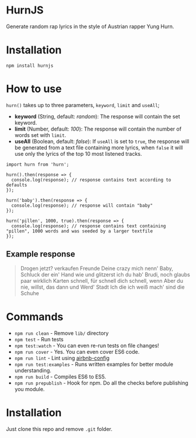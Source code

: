 # HurnJS

Generate random rap lyrics in the style of Austrian rapper Yung Hurn.

# Installation

```
npm install hurnjs
```

# How to use

`hurn()` takes up to three parameters, `keyword`, `limit` and `useAll`; 

- **keyword** (String, default: *random*): The response will contain the set keyword.
- **limit** (Number, default: *100*): The response will contain the number of words set with `limit`.
- **useAll** (Boolean, default: *false*): If `useAll` is set to `true`, the response will be generated from a text file containing more lyrics, when `false` it will use only the lyrics of the top 10 most listened tracks.

```
import hurn from 'hurn';

hurn().then(response => {
  console.log(response); // response contains text according to defaults
});

hurn('baby').then(response => {
  console.log(response); // response will contain "baby"
});

hurn('pillen', 1000, true).then(response => {
  console.log(response); // response contains text containing "pillen", 1000 words and was seeded by a larger textfile
});

```

## Example response

> Drogen jetzt? verkaufen Freunde Deine crazy mich nenn' Baby, Schluck der ein' Hand wie und glitzerst ich du hab' Brudi, noch glaubs paar wirklich Karten schnell, für schnell dich schnell, wenn Aber du nie, willst, das dann und Werd' Stadt Ich die ich weiß mach' sind die Schuhe


# Commands
- `npm run clean` - Remove `lib/` directory
- `npm test` - Run tests
- `npm test:watch` - You can even re-run tests on file changes!
- `npm run cover` - Yes. You can even cover ES6 code.
- `npm run lint` - Lint using [airbnb-config](https://github.com/airbnb/javascript/tree/master/packages/eslint-config-airbnb)
- `npm run test:examples` - Runs written examples for better module understanding.
- `npm run build` - Compiles ES6 to ES5.
- `npm run prepublish` - Hook for npm. Do all the checks before publishing you module.

# Installation
Just clone this repo and remove `.git` folder.

